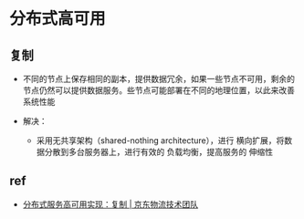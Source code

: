# 分布式高可用

## 复制
+ 不同的节点上保存相同的副本，提供数据冗余，如果一些节点不可用，剩余的节点仍然可以提供数据服务。些节点可能部署在不同的地理位置，以此来改善系统性能

+ 解决：
    + 采用无共享架构（shared-nothing architecture），进行 横向扩展，将数据分散到多台服务器上，进行有效的 负载均衡，提高服务的 伸缩性


## ref
+ [分布式服务高可用实现：复制 | 京东物流技术团队](https://zhuanlan.zhihu.com/p/647462064)